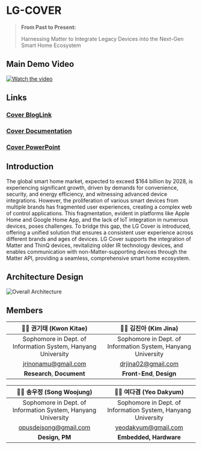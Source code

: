 # LG-COVER
> **From Past to Present:**
> 
> Harnessing Matter to Integrate Legacy Devices into the Next-Gen Smart Home Ecosystem
## Main Demo Video

[![Watch the video](https://img.youtube.com/vi/PlBg7rpCy0U/maxresdefault.jpg)](https://youtu.be/PlBg7rpCy0U)
## Links
### [Cover BlogLink](https://starlike-record.notion.site/COVER-f43f4e78be8c49c7958ad208e229addd?pvs=4)   
### [Cover Documentation](https://api.cncscore.com/tmp_files/files/COVER%20Documnetation.pdf)   
### [Cover PowerPoint](http://example.com/yourpresentation.ppt)

## Introduction
The global smart home market, expected to exceed $164 billion by 2028, is experiencing significant growth, driven by demands for convenience, security, and energy efficiency, and witnessing advanced device integrations. However, the proliferation of various smart devices from multiple brands has fragmented user experiences, creating a complex web of control applications. This fragmentation, evident in platforms like Apple Home and Google Home App, and the lack of IoT integration in numerous devices, poses challenges. To bridge this gap, the LG Cover is introduced, offering a unified solution that ensures a consistent user experience across different brands and ages of devices. LG Cover supports the integration of Matter and ThinQ devices, revitalizing older IR technology devices, and enables communication with non-Matter-supporting devices through the Matter API, providing a seamless, comprehensive smart home ecosystem.

## Architecture Design
![Overall Architecture](https://i.imgur.com/gGjZ7g2.png)

## Members

| 🧑‍💻 **권기태** (Kwon Kitae) | 👩‍💻 **김진아** (Kim Jina) |
|:--------------------------:|:--------------------------:|
| Sophomore in Dept. of Information System, Hanyang University | Sophomore in Dept. of Information System, Hanyang University |
| jrinonamu@gmail.com | drjina02@gmail.com |
| **Research**, **Document** | **Front-End**, **Design** |

| 👨‍💼 **송우정** (Song Woojung) | 👨‍💼 **여다겸** (Yeo Dakyum) |
|:----------------------------:|:---------------------------:|
| Sophomore in Dept. of Information System, Hanyang University | Sophomore in Dept. of Information System, Hanyang University |
| opusdeisong@gmail.com | yeodakyum@gmail.com |
| **Design, PM** | **Embedded, Hardware** |
